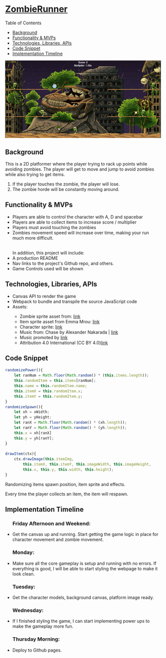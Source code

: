 <h1><a href="https://kevlin2358.github.io/ZombieRunner/"> ZombieRunner </a></h1>

<p>Table of Contents</p>
<ul>
    <a href="#background"><li>Background</li></a>
    <a href="#functionality"><li>Functionality & MVPs</li></a>
    <a href="#technologies"><li>Technologies, Libraries, APIs</li></a>
    <a href="#code-snippet"><li>Code Snippet</li></a>
    <a href="#timeline"><li>Implementation Timeline</li></a>
</ul>

<img src="img.png"/> 

<h2 id="background">Background</h2>

This is a 2D platformer where the player trying to rack up points while avoiding zombies. The player will get to move and jump to avoid zombies while also trying to get items.
<ol>
    <li> If the player touches the zombie, the player will lose.</li>
    <li> The zombie horde will be constantly moving around.</li>
</ol>

<h2 id="functionality">Functionality & MVPs</h2>
<ul>
    <li>Players are able to control the character with A, D and spacebar</li>
    <li>Players are able to collect items to increase score / multiplier</li>
    <li>Players must avoid touching the zombies</li>
    <li>Zombies movement speed will increase over time, making your run much more difficult.</li>
    <br>
</ul>
<!-- <img src = "wire.png" style ="height: 500px; width:1024px;"> -->

<ul>
    <span>In addition, this project will include:</span>
    <li>A production README</li>
    <li>Nav links to the project's Github repo, and others.</li>
    <li>Game Controls used will be shown</li>
</ul>

<h2 id="technologies">Technologies, Libraries, APIs</h2>
<ul>
    <li>Canvas API to render the game</li>
    <li>Webpack to bundle and transpile the source JavaScript code</li>
    <li>Assets:</li>
    <ul>
        <li>Zombie sprite asset from: 
            <a href='https://www.vhv.rs/viewpic/bxwRi_pixel-zombie-sprite-sheet-hd-png-download'>link</a>
        </li>
        <li>Item sprite asset from Emma Mrou: 
            <a href='https://www.pinterest.fr/pin/446560119286334934/'>link</a>
        </li>
        <li>Character sprite: 
            <a href='https://www.deviantart.com/demontomat0/art/Survivor-Sprites-WIP-213137373'>link</a>
        </li>
        <li>Music from: Chase by Alexander Nakarada |  <a href='https://www.serpentsoundstudios.com'>link</a></li>
        <li>Music promoted by <a href='https://www.free-stock-music.com'>link</a></li>
        <li>Attribution 4.0 International (CC BY 4.0)<a href='https://creativecommons.org/licenses/by/4.0/'>link</a></li>
    </ul>
</ul>
<h2 id="code-snippet">Code Snippet</h2>

```javascript
randomizePower(){
    let ranNum = Math.floor(Math.random() * (this.items.length));
    this.randomItem = this.items[ranNum];
    this.name = this.randomItem.name;
    this.itemX = this.randomItem.x;
    this.itemY = this.randomItem.y;
}
randomizeSpawn(){
    let xh = xWidth;
    let yh = yHeight;
    let ranX = Math.floor(Math.random() * (xh.length));
    let ranY = Math.floor(Math.random() * (yh.length));
    this.x = xh[ranX]
    this.y = yh[ranY];
}

drawItem(ctx){
    ctx.drawImage(this.itemImg, 
        this.itemX, this.itemY, this.imageWidth, this.imageHeight, 
        this.x, this.y, this.width, this.height);
}   
```

<p>Randomizing items spawn position, item sprite and effects.</p>
<p>Every time the player collects an item, the item will respawn.</p>
<h2 id="timeline">Implementation Timeline</h2>
<ul>
    <h3>Friday Afternoon and Weekend: </h3>
    <li>Get the canvas up and running. Start getting the game logic in place for character movement and zombie movement.</li>
    <h3>Monday: </h3>
    <li>Make sure all the core gameplay is setup and running with no errors. If everything is good, I will be able to start styling the webpage to make it look clean.</li>
    <h3>Tuesday: </h3>
    <li>Get the character models, background canvas, platform image ready. </li>
    <h3>Wednesday: </h3>
    <li>If I finished styling the game, I can start implementing power ups to make the gameplay more fun.</li>
    <h3>Thursday Morning:</h3>
    <li>Deploy to Github pages.</li>
</ul>

